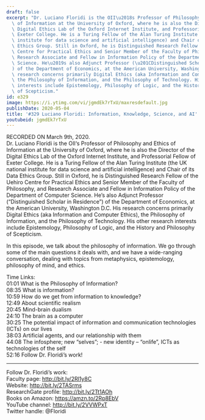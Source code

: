 ```yaml
---
draft: false
excerpt: "Dr. Luciano Floridi is the OII\u2018s Professor of Philosophy and Ethics\
  \ of Information at the University of Oxford, where he is also the Director of the\
  \ Digital Ethics Lab of the Oxford Internet Institute, and Professorial Fellow of\
  \ Exeter College. He is a Turing Fellow of the Alan Turing Institute (the UK national\
  \ institute for data science and artificial intelligence) and Chair of its Data\
  \ Ethics Group. Still in Oxford, he is Distinguished Research Fellow of the Uehiro\
  \ Centre for Practical Ethics and Senior Member of the Faculty of Philosophy, and\
  \ Research Associate and Fellow in Information Policy of the Department of Computer\
  \ Science. He\u2019s also Adjunct Professor (\u201CDistinguished Scholar in Residence\u201D\
  ) of the Department of Economics, at the American University, Washington D.C. His\
  \ research concerns primarily Digital Ethics (aka Information and Computer Ethics),\
  \ the Philosophy of Information, and the Philosophy of Technology. His other research\
  \ interests include Epistemology, Philosophy of Logic, and the History and Philosophy\
  \ of Scepticism."
id: e329
image: https://i.ytimg.com/vi/jgmdEk7rTxU/maxresdefault.jpg
publishDate: 2020-05-04
title: '#329 Luciano Floridi: Information, Knowledge, Science, and AI'
youtubeid: jgmdEk7rTxU
---
```

RECORDED ON March 9th, 2020.  
Dr. Luciano Floridi is the OII‘s Professor of Philosophy and Ethics of Information at the University of Oxford, where he is also the Director of the Digital Ethics Lab of the Oxford Internet Institute, and Professorial Fellow of Exeter College. He is a Turing Fellow of the Alan Turing Institute (the UK national institute for data science and artificial intelligence) and Chair of its Data Ethics Group. Still in Oxford, he is Distinguished Research Fellow of the Uehiro Centre for Practical Ethics and Senior Member of the Faculty of Philosophy, and Research Associate and Fellow in Information Policy of the Department of Computer Science. He’s also Adjunct Professor (“Distinguished Scholar in Residence”) of the Department of Economics, at the American University, Washington D.C. His research concerns primarily Digital Ethics (aka Information and Computer Ethics), the Philosophy of Information, and the Philosophy of Technology. His other research interests include Epistemology, Philosophy of Logic, and the History and Philosophy of Scepticism.

In this episode, we talk about the philosophy of information. We go through some of the main questions it deals with, and we have a wide-ranging conversation, dealing with topics from metaphysics, epistemology, philosophy of mind, and ethics.

Time Links:  
01:01  What is the Philosophy of Information?  
08:35  What is information?  
10:59  How do we get from information to knowledge?  
12:49  About scientific realism  
20:45  Mind-brain dualism  
24:10  The brain as a computer  
30:25  The potential impact of information and communication technologies (ICTs) on our lives  
38:03  Artificial agents, and our relationship with them  
44:08  The infosphere; new “selves”; - new identity – “onlife”, ICTs as technologies of the self  
52:16  Follow Dr. Floridi’s work!

---

Follow Dr. Floridi’s work:  
Faculty page: http://bit.ly/2Rl1y8C  
Website: http://bit.ly/2TASrms  
ResearchGate profile: http://bit.ly/2Tt1AOh  
Books on Amazon: https://amzn.to/2Rp8EbV  
YouTube channel: http://bit.ly/2VVWPxT  
Twitter handle: @Floridi
